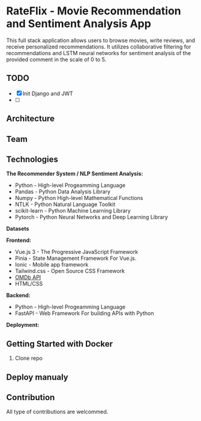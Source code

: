 # RateFlix - Movie Recommendation and Sentiment Analysis App

This full stack application allows users to browse movies, write reviews, and receive personalized recommendations. It utilizes collaborative filtering for recommendations and LSTM neural networks for sentiment analysis of the provided comment in the scale of 0 to 5.

## TODO
- [x] Init Django and JWT
- [ ] 

## Architecture


## Team


## Technologies
**The Recommender System / NLP Sentiment Analysis:**
- Python - High-level Progeamming Language
- Pandas - Python Data Analysis Library
- Numpy  - Python High-level Mathematical Functions
- NTLK   - Python Natural Language Toolkit
- scikit-learn - Python Machine Learning Library
- Pytorch - Python Neural Networks and Deep Learning Library

**Datasets**

**Frontend:**
- Vue.js 3 - The Progressive JavaScript Framework 
- Pinia - State Management Framework For Vue.js.
- Ionic - Mobile app framework
- Tailwind.css - Open Source CSS Framework
- [OMDb API](https://www.omdbapi.com/)
- HTML/CSS

**Backend:** 
- Python - High-level Progeamming Language
- FastAPI -  Web Framework For building APIs with Python

**Deployment:**



## Getting Started with Docker

1. Clone repo


## Deploy manualy


## Contribution
All type of contributions are welcommed.
